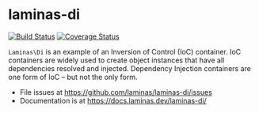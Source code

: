 # laminas-di

[![Build Status](https://travis-ci.org/laminas/laminas-di.svg?branch=master)](https://travis-ci.org/laminas/laminas-di)
[![Coverage Status](https://coveralls.io/repos/laminas/laminas-di/badge.svg?branch=master)](https://coveralls.io/r/laminas/laminas-di?branch=master)

`Laminas\Di` is an example of an Inversion of Control (IoC) container. IoC containers
are widely used to create object instances that have all dependencies resolved
and injected. Dependency Injection containers are one form of IoC – but not the
only form.

- File issues at https://github.com/laminas/laminas-di/issues
- Documentation is at https://docs.laminas.dev/laminas-di/

